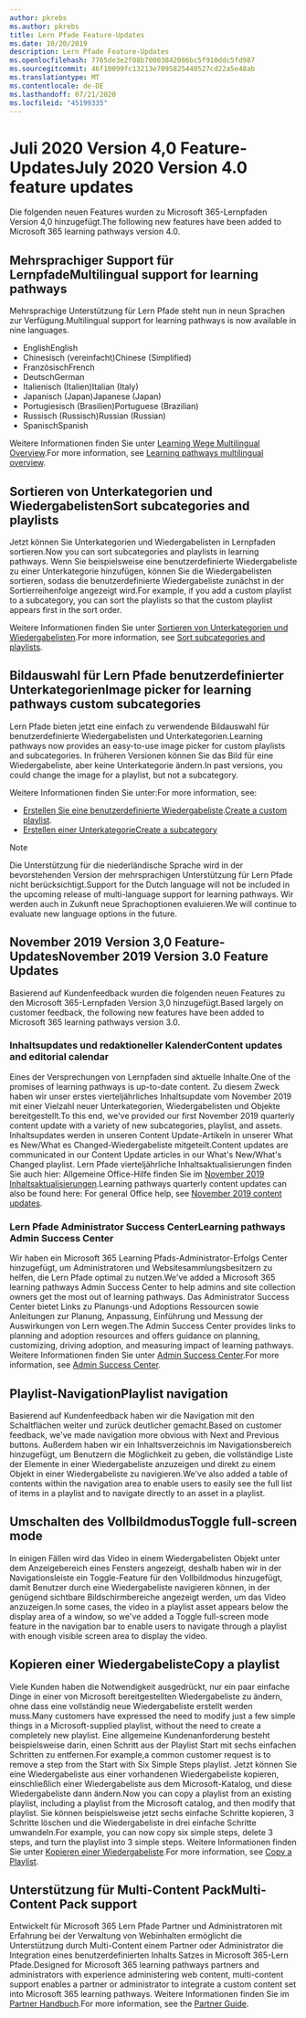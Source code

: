 ```yaml
---
author: pkrebs
ms.author: pkrebs
title: Lern Pfade Feature-Updates
ms.date: 10/20/2019
description: Lern Pfade Feature-Updates
ms.openlocfilehash: 7765de3e2f08b70003842086bc5f910ddc5fd987
ms.sourcegitcommit: 46f10099fc13213e7095825440527cd22a5e48ab
ms.translationtype: MT
ms.contentlocale: de-DE
ms.lasthandoff: 07/21/2020
ms.locfileid: "45199335"
---
```

# <a name="july-2020-version-40-feature-updates"></a><span data-ttu-id="2264f-103">Juli 2020 Version 4,0 Feature-Updates</span><span class="sxs-lookup"><span data-stu-id="2264f-103">July 2020 Version 4.0 feature updates</span></span> 

<span data-ttu-id="2264f-104">Die folgenden neuen Features wurden zu Microsoft 365-Lernpfaden Version 4,0 hinzugefügt.</span><span class="sxs-lookup"><span data-stu-id="2264f-104">The following new features have been added to Microsoft 365 learning pathways version 4.0.</span></span> 

## <a name="multilingual-support-for-learning-pathways"></a><span data-ttu-id="2264f-105">Mehrsprachiger Support für Lernpfade</span><span class="sxs-lookup"><span data-stu-id="2264f-105">Multilingual support for learning pathways</span></span> 
<span data-ttu-id="2264f-106">Mehrsprachige Unterstützung für Lern Pfade steht nun in neun Sprachen zur Verfügung.</span><span class="sxs-lookup"><span data-stu-id="2264f-106">Multilingual support for learning pathways is now available in nine languages.</span></span>  
- <span data-ttu-id="2264f-107">English</span><span class="sxs-lookup"><span data-stu-id="2264f-107">English</span></span>     
- <span data-ttu-id="2264f-108">Chinesisch (vereinfacht)</span><span class="sxs-lookup"><span data-stu-id="2264f-108">Chinese (Simplified)</span></span> 
- <span data-ttu-id="2264f-109">Französisch</span><span class="sxs-lookup"><span data-stu-id="2264f-109">French</span></span> 
- <span data-ttu-id="2264f-110">Deutsch</span><span class="sxs-lookup"><span data-stu-id="2264f-110">German</span></span> 
- <span data-ttu-id="2264f-111">Italienisch (Italien)</span><span class="sxs-lookup"><span data-stu-id="2264f-111">Italian (Italy)</span></span> 
- <span data-ttu-id="2264f-112">Japanisch (Japan)</span><span class="sxs-lookup"><span data-stu-id="2264f-112">Japanese (Japan)</span></span> 
- <span data-ttu-id="2264f-113">Portugiesisch (Brasilien)</span><span class="sxs-lookup"><span data-stu-id="2264f-113">Portuguese (Brazilian)</span></span> 
- <span data-ttu-id="2264f-114">Russisch (Russisch)</span><span class="sxs-lookup"><span data-stu-id="2264f-114">Russian (Russian)</span></span> 
- <span data-ttu-id="2264f-115">Spanisch</span><span class="sxs-lookup"><span data-stu-id="2264f-115">Spanish</span></span> 

<span data-ttu-id="2264f-116">Weitere Informationen finden Sie unter [Learning Wege Multilingual Overview](custom_overview.md).</span><span class="sxs-lookup"><span data-stu-id="2264f-116">For more information, see [Learning pathways multilingual overview](custom_overview.md).</span></span> 

## <a name="sort-subcategories-and-playlists"></a><span data-ttu-id="2264f-117">Sortieren von Unterkategorien und Wiedergabelisten</span><span class="sxs-lookup"><span data-stu-id="2264f-117">Sort subcategories and playlists</span></span>

<span data-ttu-id="2264f-118">Jetzt können Sie Unterkategorien und Wiedergabelisten in Lernpfaden sortieren.</span><span class="sxs-lookup"><span data-stu-id="2264f-118">Now you can sort subcategories and playlists in learning pathways.</span></span> <span data-ttu-id="2264f-119">Wenn Sie beispielsweise eine benutzerdefinierte Wiedergabeliste zu einer Unterkategorie hinzufügen, können Sie die Wiedergabelisten sortieren, sodass die benutzerdefinierte Wiedergabeliste zunächst in der Sortierreihenfolge angezeigt wird.</span><span class="sxs-lookup"><span data-stu-id="2264f-119">For example, if you add a custom playlist to a subcategory, you can sort the playlists so that the custom playlist appears first in the sort order.</span></span> 

<span data-ttu-id="2264f-120">Weitere Informationen finden Sie unter [Sortieren von Unterkategorien und Wiedergabelisten](custom_sortsubplay.md).</span><span class="sxs-lookup"><span data-stu-id="2264f-120">For more information, see [Sort subcategories and playlists](custom_sortsubplay.md).</span></span> 

## <a name="image-picker-for-learning-pathways-custom-subcategories"></a><span data-ttu-id="2264f-121">Bildauswahl für Lern Pfade benutzerdefinierter Unterkategorien</span><span class="sxs-lookup"><span data-stu-id="2264f-121">Image picker for learning pathways custom subcategories</span></span> 
<span data-ttu-id="2264f-122">Lern Pfade bieten jetzt eine einfach zu verwendende Bildauswahl für benutzerdefinierte Wiedergabelisten und Unterkategorien.</span><span class="sxs-lookup"><span data-stu-id="2264f-122">Learning pathways now provides an easy-to-use image picker for custom playlists and subcategories.</span></span>  <span data-ttu-id="2264f-123">In früheren Versionen können Sie das Bild für eine Wiedergabeliste, aber keine Unterkategorie ändern.</span><span class="sxs-lookup"><span data-stu-id="2264f-123">In past versions, you could change the image for a playlist, but not a subcategory.</span></span>  

<span data-ttu-id="2264f-124">Weitere Informationen finden Sie unter:</span><span class="sxs-lookup"><span data-stu-id="2264f-124">For more information, see:</span></span>
- <span data-ttu-id="2264f-125">[Erstellen Sie eine benutzerdefinierte Wiedergabeliste](custom_createnewplaylist.md).</span><span class="sxs-lookup"><span data-stu-id="2264f-125">[Create a custom playlist](custom_createnewplaylist.md).</span></span> 
- [<span data-ttu-id="2264f-126">Erstellen einer Unterkategorie</span><span class="sxs-lookup"><span data-stu-id="2264f-126">Create a subcategory</span></span>](custom_createnewcat.md)

> [!NOTE]
> <span data-ttu-id="2264f-127">Die Unterstützung für die niederländische Sprache wird in der bevorstehenden Version der mehrsprachigen Unterstützung für Lern Pfade nicht berücksichtigt.</span><span class="sxs-lookup"><span data-stu-id="2264f-127">Support for the Dutch language will not be included in the upcoming release of multi-language support for learning pathways.</span></span> <span data-ttu-id="2264f-128">Wir werden auch in Zukunft neue Sprachoptionen evaluieren.</span><span class="sxs-lookup"><span data-stu-id="2264f-128">We will continue to evaluate new language options in the future.</span></span>

## <a name="november-2019-version-30-feature-updates"></a><span data-ttu-id="2264f-129">November 2019 Version 3,0 Feature-Updates</span><span class="sxs-lookup"><span data-stu-id="2264f-129">November 2019 Version 3.0 Feature Updates</span></span>
<span data-ttu-id="2264f-130">Basierend auf Kundenfeedback wurden die folgenden neuen Features zu den Microsoft 365-Lernpfaden Version 3,0 hinzugefügt.</span><span class="sxs-lookup"><span data-stu-id="2264f-130">Based largely on customer feedback, the following new features have been added to Microsoft 365 learning pathways version 3.0.</span></span>

### <a name="content-updates-and-editorial-calendar"></a><span data-ttu-id="2264f-131">Inhaltsupdates und redaktioneller Kalender</span><span class="sxs-lookup"><span data-stu-id="2264f-131">Content updates and editorial calendar</span></span>
<span data-ttu-id="2264f-132">Eines der Versprechungen von Lernpfaden sind aktuelle Inhalte.</span><span class="sxs-lookup"><span data-stu-id="2264f-132">One of the promises of learning pathways is up-to-date content.</span></span> <span data-ttu-id="2264f-133">Zu diesem Zweck haben wir unser erstes vierteljährliches Inhaltsupdate vom November 2019 mit einer Vielzahl neuer Unterkategorien, Wiedergabelisten und Objekte bereitgestellt.</span><span class="sxs-lookup"><span data-stu-id="2264f-133">To this end, we've provided our first November 2019 quarterly content update with a variety of new subcategories, playlist, and assets.</span></span> <span data-ttu-id="2264f-134">Inhaltsupdates werden in unseren Content Update-Artikeln in unserer What es New/What es Changed-Wiedergabeliste mitgeteilt.</span><span class="sxs-lookup"><span data-stu-id="2264f-134">Content updates are communicated in our Content Update articles in our What's New/What's Changed playlist.</span></span> <span data-ttu-id="2264f-135">Lern Pfade vierteljährliche Inhaltsaktualisierungen finden Sie auch hier: Allgemeine Office-Hilfe finden Sie im [November 2019 Inhaltsaktualisierungen](custom_contentupdates.md).</span><span class="sxs-lookup"><span data-stu-id="2264f-135">Learning pathways quarterly content updates can also be found here: For general Office help, see [November 2019 content updates](custom_contentupdates.md).</span></span>

### <a name="learning-pathways-admin-success-center"></a><span data-ttu-id="2264f-136">Lern Pfade Administrator Success Center</span><span class="sxs-lookup"><span data-stu-id="2264f-136">Learning pathways Admin Success Center</span></span>
<span data-ttu-id="2264f-137">Wir haben ein Microsoft 365 Learning Pfads-Administrator-Erfolgs Center hinzugefügt, um Administratoren und Websitesammlungsbesitzern zu helfen, die Lern Pfade optimal zu nutzen.</span><span class="sxs-lookup"><span data-stu-id="2264f-137">We've added a Microsoft 365 learning pathways Admin Success Center to help admins and site collection owners get the most out of learning pathways.</span></span> <span data-ttu-id="2264f-138">Das Administrator Success Center bietet Links zu Planungs-und Adoptions Ressourcen sowie Anleitungen zur Planung, Anpassung, Einführung und Messung der Auswirkungen von Lern wegen.</span><span class="sxs-lookup"><span data-stu-id="2264f-138">The Admin Success Center provides links to planning and adoption resources and offers guidance on planning, customizing, driving adoption, and measuring impact of learning pathways.</span></span> <span data-ttu-id="2264f-139">Weitere Informationen finden Sie unter [Admin Success Center](custom_successcenter.md).</span><span class="sxs-lookup"><span data-stu-id="2264f-139">For more information, see [Admin Success Center](custom_successcenter.md).</span></span>

## <a name="playlist-navigation"></a><span data-ttu-id="2264f-140">Playlist-Navigation</span><span class="sxs-lookup"><span data-stu-id="2264f-140">Playlist navigation</span></span>
<span data-ttu-id="2264f-141">Basierend auf Kundenfeedback haben wir die Navigation mit den Schaltflächen weiter und zurück deutlicher gemacht.</span><span class="sxs-lookup"><span data-stu-id="2264f-141">Based on customer feedback, we've made navigation more obvious with Next and Previous buttons.</span></span> <span data-ttu-id="2264f-142">Außerdem haben wir ein Inhaltsverzeichnis im Navigationsbereich hinzugefügt, um Benutzern die Möglichkeit zu geben, die vollständige Liste der Elemente in einer Wiedergabeliste anzuzeigen und direkt zu einem Objekt in einer Wiedergabeliste zu navigieren.</span><span class="sxs-lookup"><span data-stu-id="2264f-142">We've also added a table of contents within the navigation area to enable users to easily see the full list of items in a playlist and to navigate directly to an asset in a playlist.</span></span>

## <a name="toggle-full-screen-mode"></a><span data-ttu-id="2264f-143">Umschalten des Vollbildmodus</span><span class="sxs-lookup"><span data-stu-id="2264f-143">Toggle full-screen mode</span></span>
<span data-ttu-id="2264f-144">In einigen Fällen wird das Video in einem Wiedergabelisten Objekt unter dem Anzeigebereich eines Fensters angezeigt, deshalb haben wir in der Navigationsleiste ein Toggle-Feature für den Vollbildmodus hinzugefügt, damit Benutzer durch eine Wiedergabeliste navigieren können, in der genügend sichtbare Bildschirmbereiche angezeigt werden, um das Video anzuzeigen.</span><span class="sxs-lookup"><span data-stu-id="2264f-144">In some cases, the video in a playlist asset appears below the display area of a window, so we've added a Toggle full-screen mode feature in the navigation bar to enable users to navigate through a playlist with enough visible screen area to display the video.</span></span>

## <a name="copy-a-playlist"></a><span data-ttu-id="2264f-145">Kopieren einer Wiedergabeliste</span><span class="sxs-lookup"><span data-stu-id="2264f-145">Copy a playlist</span></span>
<span data-ttu-id="2264f-146">Viele Kunden haben die Notwendigkeit ausgedrückt, nur ein paar einfache Dinge in einer von Microsoft bereitgestellten Wiedergabeliste zu ändern, ohne dass eine vollständig neue Wiedergabeliste erstellt werden muss.</span><span class="sxs-lookup"><span data-stu-id="2264f-146">Many customers have expressed the need to modify just a few simple things in a Microsoft-supplied playlist, without the need to create a completely new playlist.</span></span> <span data-ttu-id="2264f-147">Eine allgemeine Kundenanforderung besteht beispielsweise darin, einen Schritt aus der Playlist Start mit sechs einfachen Schritten zu entfernen.</span><span class="sxs-lookup"><span data-stu-id="2264f-147">For example,a common customer request is to remove a step from the Start with Six Simple Steps playlist.</span></span> <span data-ttu-id="2264f-148">Jetzt können Sie eine Wiedergabeliste aus einer vorhandenen Wiedergabeliste kopieren, einschließlich einer Wiedergabeliste aus dem Microsoft-Katalog, und diese Wiedergabeliste dann ändern.</span><span class="sxs-lookup"><span data-stu-id="2264f-148">Now you can copy a playlist from an existing playlist, including a playlist from the Microsoft catalog, and then modify that playlist.</span></span> <span data-ttu-id="2264f-149">Sie können beispielsweise jetzt sechs einfache Schritte kopieren, 3 Schritte löschen und die Wiedergabeliste in drei einfache Schritte umwandeln.</span><span class="sxs-lookup"><span data-stu-id="2264f-149">For example, you can now copy six simple steps, delete 3 steps, and turn the playlist into 3 simple steps.</span></span> <span data-ttu-id="2264f-150">Weitere Informationen finden Sie unter [Kopieren einer Wiedergabeliste](custom_copyplaylist.md).</span><span class="sxs-lookup"><span data-stu-id="2264f-150">For more information, see [Copy a Playlist](custom_copyplaylist.md).</span></span>

## <a name="multi-content-pack-support"></a><span data-ttu-id="2264f-151">Unterstützung für Multi-Content Pack</span><span class="sxs-lookup"><span data-stu-id="2264f-151">Multi-Content Pack support</span></span>
<span data-ttu-id="2264f-152">Entwickelt für Microsoft 365 Lern Pfade Partner und Administratoren mit Erfahrung bei der Verwaltung von Webinhalten ermöglicht die Unterstützung durch Multi-Content einem Partner oder Administrator die Integration eines benutzerdefinierten Inhalts Satzes in Microsoft 365-Lern Pfade.</span><span class="sxs-lookup"><span data-stu-id="2264f-152">Designed for Microsoft 365 learning pathways partners and administrators with experience administering web content, multi-content support enables a partner or administrator to integrate a custom content set into Microsoft 365 learning pathways.</span></span> <span data-ttu-id="2264f-153">Weitere Informationen finden Sie im [Partner Handbuch](custom_partnerguide.md).</span><span class="sxs-lookup"><span data-stu-id="2264f-153">For more information, see the [Partner Guide](custom_partnerguide.md).</span></span>

